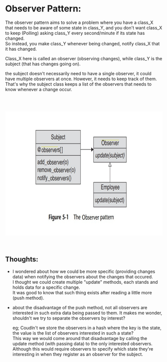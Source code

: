 # Observer Pattern: 

The observer pattern aims to solve a problem where you have a class_X that needs to be aware of some state in class_Y, and you don't want class_X to keep (Polling) asking class_Y every second/minute if its state has changed.  
So instead, you make class_Y whenever being changed, notify class_X that it has changed.  

Class_X here is called an observer (observing changes), while class_Y is the subject (that has changes going on).  

the subject doesn't necessarily need to have a single observer, it could have multiple observers at once. However, it needs to keep track of them.  
That's why the subject class keeps a list of the observers that needs to know whenever a change occur.  



<br>
<br>

<p align="">
  <img src="observer.jpg" width="700" height="400"/>
</p>

<br>

## Thoughts:

- I wondered about how we could be more specific (providing changes data) when notifying the observers about the changes that occured.  
  I thought we could create multiple "update" methods, each stands and holds data for a specific change.  
  It was good to know that such thing exists after reading a little more (push method).  
  
- about the disadvantage of the push method, not all observers are interested in such extra data being passed to them.
  It makes me wonder, shouldn't we try to separate the observers by interest?  
  
  eg; Coudln't we store the observers in a hash where the key is the state, the value is the list of observers interested in such a state?  
      This way we would come around that disadvantage by calling the update method (with passing data) to the only interested observers.  
      Although this would require observers to specify which state they're interesting in when they register as an observer for the subject.  